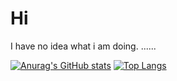# Hi

I have no idea what i am doing.
......

[![Anurag's GitHub stats](https://github-readme-stats.vercel.app/api?username=septlog)](https://github.com/anuraghazra/github-readme-stats)
[![Top Langs](https://github-readme-stats.vercel.app/api/top-langs/?username=septlog&layout=compact)](https://github.com/anuraghazra/github-readme-stats)
